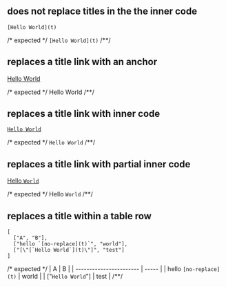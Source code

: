## does not replace titles in the the inner code
`[Hello World](t)`

/* expected */
`[Hello World](t)`
/**/

## replaces a title link with an anchor
[Hello World](t)

/* expected */
<a name="hello-world">Hello World</a>
/**/

## replaces a title link with inner code
[`Hello World`](t)

/* expected */
<a name="hello-world">`Hello World`</a>
/**/

## replaces a title link with partial inner code
[Hello `World`](t)

/* expected */
<a name="hello-world">Hello `World`</a>
/**/

## replaces a title within a table row
```table
[
  ["A", "B"],
  ["hello `[no-replace](t)`", "world"],
  ["[\"[`Hello World`](t)\"]", "test"]
]
```

/* expected */
|            A            |   B   |
| ----------------------- | ----- |
| hello `[no-replace](t)` | world |
| ["<a name="hello-world">`Hello World`</a>"] | test  |
/**/